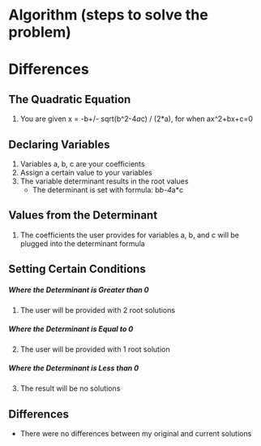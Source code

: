# Algorithm (steps to solve the problem)

# Differences

## The Quadratic Equation
1. You are given x = -b+/- sqrt(b^2-4*a*c) / (2*a), for when ax^2+bx+c=0

## Declaring Variables
1. Variables a, b, c are your coefficients
2. Assign a certain value to your variables
3. The variable determinant results in the root values
    * The determinant is set with formula: b*b-4*a*c
    
## Values from the Determinant
1. The coefficients the user provides for variables a, b, and c will be plugged into the determinant formula

## Setting Certain Conditions
##### Where the Determinant is Greater than 0
1. The user will be provided with 2 root solutions
##### Where the Determinant is Equal to 0
2. The user will be provided with 1 root solution
##### Where the Determinant is Less than 0
3. The result will be no solutions

## Differences
* There were no differences between my original and current solutions